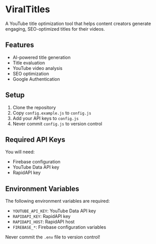 # ViralTitles

A YouTube title optimization tool that helps content creators generate engaging, SEO-optimized titles for their videos.

## Features
- AI-powered title generation
- Title evaluation
- YouTube video analysis
- SEO optimization
- Google Authentication

## Setup
1. Clone the repository
2. Copy `config.example.js` to `config.js`
3. Add your API keys to `config.js`
4. Never commit `config.js` to version control

## Required API Keys
You will need:
- Firebase configuration
- YouTube Data API key
- RapidAPI key

## Environment Variables
The following environment variables are required:
- `YOUTUBE_API_KEY`: YouTube Data API key
- `RAPIDAPI_KEY`: RapidAPI key
- `RAPIDAPI_HOST`: RapidAPI host
- `FIREBASE_*`: Firebase configuration variables

Never commit the `.env` file to version control! 